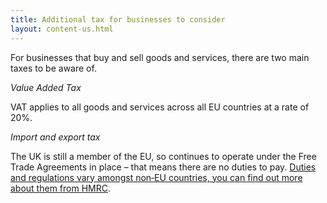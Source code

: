 ```yaml
---
title: Additional tax for businesses to consider
layout: content-us.html
---
```


For businesses that buy and sell goods and services, there are two main taxes to be aware of. 

*Value Added Tax*

VAT applies to all goods and services across all EU countries at a rate of 20%.

*Import and export tax*

The UK is still a member of the EU, so continues to operate under the Free Trade Agreements in place – that means there are no duties to pay. [Duties and regulations vary amongst non‐EU countries, you can find out more about them from HMRC](https://www.gov.uk/topic/business-tax/import-export).